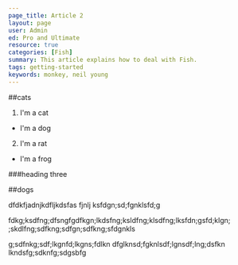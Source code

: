 ```yaml
---
page_title: Article 2
layout: page
user: Admin
ed: Pro and Ultimate
resource: true
categories: [Fish]
summary: This article explains how to deal with Fish. 
tags: getting-started
keywords: monkey, neil young
---
```



##cats

1. I'm a cat
  - I'm a dog
2. I'm a rat
  - I'm a frog


###heading three

##dogs


dfdkfjadnjkdfljkdsfas fjnlj
ksfdgn;sd;fgnklsfd;g


fdkg;ksdfng;dfsngfgdfkgn;lkdsfng;ksldfng;klsdfng;lksfdn;gsfd;klgn;
;skdlfng;sdfkng;sdfgn;sdfkng;sfdgnkls

g;sdfnkg;sdf;lkgnfd;lkgns;fdlkn
dfglknsd;fgknlsdf;lgnsdf;lng;dsfkn
lkndsfg;sdknfg;sdgsbfg
